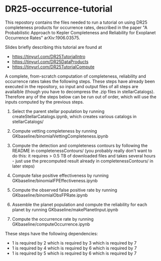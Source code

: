 # DR25-occurrence-tutorial

This repostory contains the files needed to run a tutorial on using DR25 completeness products for occurrence rates, described in the paper "A Probabilistic Approach to Kepler Completeness and Reliability for Exoplanet Occurrence Rates" arXiv:1906.03575.

Slides briefly describing this tutorial are found at 
- https://tinyurl.com/DR25TutorialIntro
- https://tinyurl.com/DR25DataProducts
- https://tinyurl.com/DR25TutorialCompute

A complete, from-scratch computation of completeness, reliability and occurrence rates takes the following steps.  These steps have already been executed in the repository, so input and output files of all steps are availalble (though you have to decompress the .zip files in stellarCatalogs).  Therefore any of the steps below can be run out of order, which will use the inputs computed by the previous steps.

1) Select the parent stellar population by running createStellarCatalogs.ipynb, which creates various catalogs in stellarCatalogs/

2) Compute vetting completeness by running GKbaseline/binomialVettingCompleteness.ipynb

3) Compute the detection and completeness contours by following the README in completenessContours/ (you probably really don't want to do this: it requires > 0.5 TB of downloaded files and takes several hours - just use the precomputed result already in completenessContours/ in later steps)

4) Compute false positive effectiveness by running GKbaseline/binomialFPEffectiveness.ipynb

5) Compute the observed false positive rate by running GKbaseline/binomialObsFPRate.ipynb

6) Assemble the planet population and compute the reliability for each planet by running GKbaseline/makePlanetInput.ipynb

7) Compute the occurrence rate by running GKbaseline/computeOccurrence.ipynb

These steps have the following dependencies:

- 1 is required by 2 which is required by 3 which is required by 7
- 1 is required by 4 which is required by 6 which is required by 7
- 1 is required by 5 which is required by 6 which is required by 7

